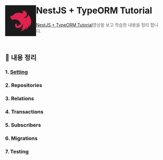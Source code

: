# NestJS + TypeORM Tutorial <img src="./nestjs.png" align=left width="100" alt="Logo" />

> [NestJS + TypeORM Tutorial](https://www.youtube.com/watch?v=9MGKKJTwicM)영상을 보고 학습한 내용을 정리 합니다.

<br/>

## 🌿 내용 정리

### 1. [Setting](./docs/1.Setting.md)

### 2. Repositories

### 3. Relations

### 4. Transactions

### 5. Subscribers

### 6. Migrations

### 7. Testing
